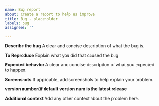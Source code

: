 ```yaml
---
name: Bug report
about: Create a report to help us improve
title: Bug - placeholder
labels: bug
assignees: ''

---
```


**Describe the bug**
A clear and concise description of what the bug is.

**To Reproduce**
Explain what you did that caused the bug

**Expected behavior**
A clear and concise description of what you expected to happen.

**Screenshots**
If applicable, add screenshots to help explain your problem.

**version number(if default version num is the latest release**

**Additional context**
Add any other context about the problem here.
